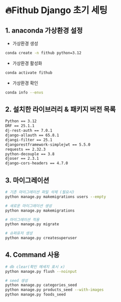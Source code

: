 # 🔥Fithub Django 초기 세팅

## 1. anaconda 가상환경 설정

- 가상환경 생성
```bash
conda create -n fithub python=3.12
```

- 가상환경 활성화
```bash
conda activate fithub
```

- 가상환경 확인
```bash
conda info --envs
```

## 2. 설치한 라이브러리 & 패키지 버전 목록

```bash
Python == 3.12
DRF == 25.1.1
dj-rest-auth == 7.0.1
django-allauth == 65.8.1
djangi-filter == 25.1
djangorestframework-simplejwt == 5.5.0
requests == 2.32.3
python-decouple == 3.8
djoser == 2.3.1
django-cors-headers == 4.7.0
```

## 3. 마이그레이션

```bash
# 기존 마이그레이션 파일 삭제 (필요시)
python manage.py makemigrations users --empty

# 새로운 마이그레이션 생성
python manage.py makemigrations

# 마이그레이션 적용
python manage.py migrate

# 슈퍼유저 생성
python manage.py createsuperuser
```

## 4. Command 사용

```bash
# db clear(확인 메세지 표시 x)
python manage.py flush --noinput

# seed 생성
python manage.py categories_seed
python manage.py products_seed --with-images
python manage.py foods_seed
```